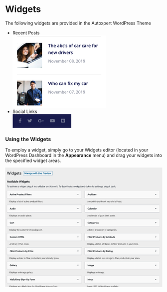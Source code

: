 # Widgets

The following widgets are provided in the Autoxpert WordPress Theme

- Recent Posts\
  ![Recent Posts Widget](images/recent-posts.png)
- Social Links\
  ![Social Links Widget](images/social-links.png)

### Using the Widgets
To employ a widget, simply go to your Widgets editor (located in your WordPress Dashboard in the **Appearance** menu) and drag your widgets into the specified widget areas.

![Add widget](images/add-widget.png)
